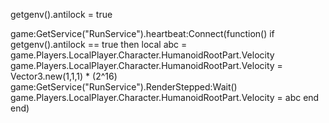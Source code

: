 getgenv().antilock = true 
 
game:GetService("RunService").heartbeat:Connect(function()
    if getgenv().antilock == true then 
    local abc = game.Players.LocalPlayer.Character.HumanoidRootPart.Velocity
    game.Players.LocalPlayer.Character.HumanoidRootPart.Velocity = Vector3.new(1,1,1) * (2^16)
    game:GetService("RunService").RenderStepped:Wait()
    game.Players.LocalPlayer.Character.HumanoidRootPart.Velocity = abc
    end 
end)

